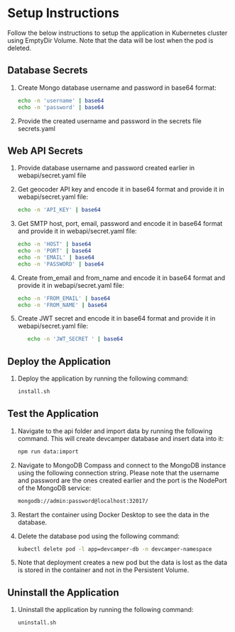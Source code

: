 # Setup Instructions

Follow the below instructions to setup the application in Kubernetes cluster using EmptyDir Volume. Note that the data will be lost when the pod is deleted.

## Database Secrets

1. Create Mongo database username and password in base64 format:

   ```bash
   echo -n 'username' | base64
   echo -n 'password' | base64
   ```

2. Provide the created username and password in the secrets file secrets.yaml

## Web API Secrets

1. Provide database username and password created earlier in webapi/secret.yaml file

2. Get geocoder API key and encode it in base64 format and provide it in webapi/secret.yaml file:

   ```bash
   echo -n 'API_KEY' | base64
   ```

3. Get SMTP host, port, email, password and encode it in base64 format and provide it in webapi/secret.yaml file:

   ```bash
   echo -n 'HOST' | base64
   echo -n 'PORT' | base64
   echo -n 'EMAIL' | base64
   echo -n 'PASSWORD' | base64
   ```

4. Create from_email and from_name and encode it in base64 format and provide it in webapi/secret.yaml file:

   ```bash
   echo -n 'FROM_EMAIL' | base64
   echo -n 'FROM_NAME' | base64
   ```

5. Create JWT secret and encode it in base64 format and provide it in webapi/secret.yaml file:

   ```bash
      echo -n 'JWT_SECRET ' | base64
   ```

## Deploy the Application

1. Deploy the application by running the following command:

   ```bash
   install.sh
   ```

## Test the Application

1. Navigate to the api folder and import data by running the following command. This will create devcamper database and insert data into it:

   ```bash
   npm run data:import
   ```

2. Navigate to MongoDB Compass and connect to the MongoDB instance using the following connection string. Please note that the username and password are the ones created earlier and the port is the NodePort of the MongoDB service:

   ```bash
   mongodb://admin:password@localhost:32017/
   ```

3. Restart the container using Docker Desktop to see the data in the database.

4. Delete the database pod using the following command:

   ```bash
   kubectl delete pod -l app=devcamper-db -n devcamper-namespace
   ```

5. Note that deployment creates a new pod but the data is lost as the data is stored in the container and not in the Persistent Volume.

## Uninstall the Application

1. Uninstall the application by running the following command:

   ```bash
   uninstall.sh
   ```
